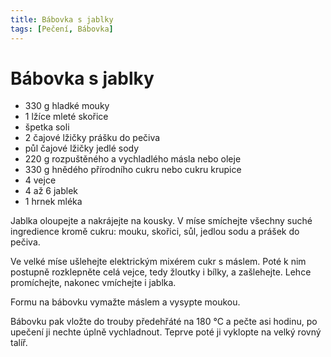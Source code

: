 ```yaml
---
title: Bábovka s jablky
tags: [Pečení, Bábovka]
---
```


# Bábovka s jablky

* 330 g hladké mouky
* 1 lžíce mleté skořice
* špetka soli
* 2 čajové lžičky prášku do pečiva
* půl čajové lžičky jedlé sody
* 220 g rozpuštěného a vychladlého másla nebo oleje
* 330 g hnědého přírodního cukru nebo cukru krupice
* 4 vejce
* 4 až 6 jablek
* 1 hrnek mléka

Jablka oloupejte a nakrájejte na kousky. V míse smíchejte všechny suché
ingredience kromě cukru: mouku, skořici, sůl, jedlou sodu a prášek do pečiva.

Ve velké míse ušlehejte elektrickým mixérem cukr s máslem. Poté k nim
postupně rozklepněte celá vejce, tedy žloutky i bílky, a zašlehejte.
Lehce promíchejte, nakonec vmíchejte i jablka.

Formu na bábovku vymažte máslem a vysypte moukou.

Bábovku pak vložte do trouby předehřáté na 180 °C a pečte asi hodinu,
po upečení ji nechte úplně vychladnout. Teprve poté ji vyklopte na velký rovný talíř.
